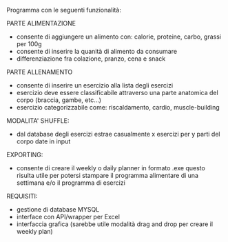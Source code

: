 Programma con le seguenti funzionalità:

PARTE ALIMENTAZIONE
- consente di aggiungere un alimento con: calorie, proteine, carbo, grassi per 100g
- consente di inserire la quanità di alimento da consumare
- differenziazione fra colazione, pranzo, cena e snack

PARTE ALLENAMENTO
- consente di inserire un esercizio alla lista degli esercizi
- esercizio deve essere classificabile attraverso una parte anatomica del corpo (braccia, gambe, etc...)
- esercizio categorizzabile come: riscaldamento, cardio, muscle-building

MODALITA' SHUFFLE:
- dal database degli esercizi estrae casualmente x esercizi per y parti del corpo date in input

EXPORTING:
- consente di creare il weekly o daily planner in formato .exe 
  questo risulta utile per potersi stampare il programma alimentare di una settimana
  e/o il programma di esercizi
  
REQUISITI:
- gestione di database MYSQL
- interface con API/wrapper per Excel
- interfaccia grafica (sarebbe utile modalità drag and drop per creare il weekly plan)

